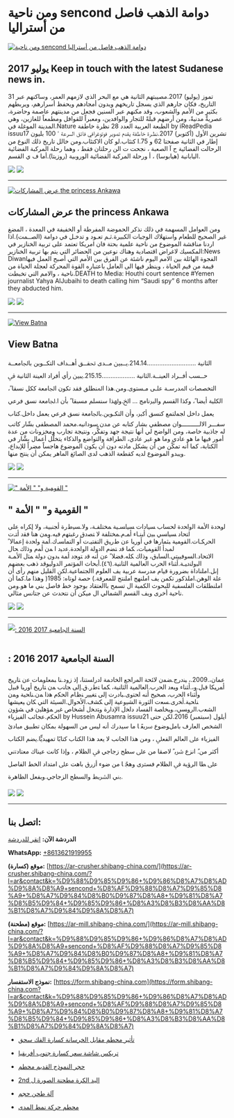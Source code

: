 # ومن ناحية sencond دوامة الذهب فاصل من أستراليا

<a href="https://swt.shibang-china.com/?l=ar&img&k=%D9%88%D9%85%D9%86+%D9%86%D8%A7%D8%AD%D9%8A%D8%A9+sencond+%D8%AF%D9%88%D8%A7%D9%85%D8%A9+%D8%A7%D9%84%D8%B0%D9%87%D8%A8+%D9%81%D8%A7%D8%B5%D9%84+%D9%85%D9%86+%D8%A3%D8%B3%D8%AA%D8%B1%D8%A7%D9%84%D9%8A%D8%A7" target="_blank">![ومن ناحية sencond دوامة الذهب فاصل من أستراليا](http://static.shibang-china.com/all-800x300/1400.jpg)</a>

## يوليو 2017 Keep in touch with the latest Sudanese news in.
31 تموز (يوليو) 2017.مصيبتهم الثانية هي مع البحر الذي لازمهم العمر، وساكنهم عبر التاريخ، فكان جارهم الذي يسجل تاريخهم ويدون أمجادهم ويحفظ أسرارهم، ويربطهم بكثيرٍ من الأمم والشعوب، وقد مكنهم عبر السنين فجعل من مدينتهم عاصمة وحاضرة، عصريةً مدنيةً، ومن أرضهم قبلةً للتجار والوافدين، ومعبراً للقوافل ومطمعاً للغازين، وهي المدينة الموغلة في.Nature الطبعة العربية العدد 28 نظرة خاطفة by iReadPedia issuu17 تشرين الأول (أكتوبر) 2017.ﻧﻈـﺮة ﺧﺎﻃﻔﺔ ﻳﻘﺪم ﺗﺼﻮﻳﺮ ﻓﻮﺗﻮﻏﺮاﻓﻲ ﻓﺎﺋﻖ اﻟﺴﺮﻋﺔ ﱢ 100 ﺑﻠﻴﻮن إﻃﺎر ﻓﻲ اﻟﺜﺎﻧﻴﺔ صفحتا 62 و 75.ا كتئاب.ﻟﻮ ﻛﺎن اﻻﻛﺘﺌﺎب.ومن خالل تاريخ ذلك النوع من الرحالت الفضائية ح آ الصعبة ، نجحت ت الن رحلتان فقط ، وهما رحلة المركبة الفضائية اليابانية (هيابوسا) ، أ ورحلة المركبة الفضائية الوروبية (روزيتا).أما ف ي القسم.


<a href="https://whatsapp.shibangsoft.com/WhatsApp.php" target="_blank" title="WhatsApp">![](http://static.shibang-china.com/icon/whatsapp.png)</a> <a href="https://swt.shibang-china.com/?l=ar&icon&k=%D9%88%D9%85%D9%86+%D9%86%D8%A7%D8%AD%D9%8A%D8%A9+sencond+%D8%AF%D9%88%D8%A7%D9%85%D8%A9+%D8%A7%D9%84%D8%B0%D9%87%D8%A8+%D9%81%D8%A7%D8%B5%D9%84+%D9%85%D9%86+%D8%A3%D8%B3%D8%AA%D8%B1%D8%A7%D9%84%D9%8A%D8%A7" target="_blank">![](http://static.shibang-china.com/icon/chat-ar.png)</a>

---

<a href="https://swt.shibang-china.com/?l=ar&img&k=%D9%88%D9%85%D9%86+%D9%86%D8%A7%D8%AD%D9%8A%D8%A9+sencond+%D8%AF%D9%88%D8%A7%D9%85%D8%A9+%D8%A7%D9%84%D8%B0%D9%87%D8%A8+%D9%81%D8%A7%D8%B5%D9%84+%D9%85%D9%86+%D8%A3%D8%B3%D8%AA%D8%B1%D8%A7%D9%84%D9%8A%D8%A7" target="_blank">![عرض المشاركات the princess Ankawa](http://static.shibang-china.com/all-800x300/387.jpg)</a>

## عرض المشاركات the princess Ankawa
ومن العوامل المسهمة في ذلك نذكر الحموضة المفرطة أو الخفيفة في المعدة ، المضغ غير الصحيح للطعام واستهلاك الوجبات الكبيرة.ثـم تعـود و تدخـل في دوامة (الصــمت).اذا اردنا مناقشة الموضوع من ناحية علمية بحتة فان امريكا تعتمد على تربية الخنازير في المكسيك لاغراض اقتصادية وهناك نوعين من الحضائر التي يتم بها تربية الخنازير:News Diwanالفجوة الهائلة بين الامم اليوم ناشئة عن الفرق بين الأمم التي أصبح العمل فيها قيمة من قيم الحياة ، وينظر فيها الى العامل باعتباره القوة المحركة لعجلة الحياة من ناحية ، والامم التي تخبطت.DEATH to Media: Houthi court sentence #Yemen journalist Yahya AlJubaihi to death calling him “Saudi spy” 6 months after they abducted him.


<a href="https://whatsapp.shibangsoft.com/WhatsApp.php" target="_blank" title="WhatsApp">![](http://static.shibang-china.com/icon/whatsapp.png)</a> <a href="https://swt.shibang-china.com/?l=ar&icon&k=%D9%88%D9%85%D9%86+%D9%86%D8%A7%D8%AD%D9%8A%D8%A9+sencond+%D8%AF%D9%88%D8%A7%D9%85%D8%A9+%D8%A7%D9%84%D8%B0%D9%87%D8%A8+%D9%81%D8%A7%D8%B5%D9%84+%D9%85%D9%86+%D8%A3%D8%B3%D8%AA%D8%B1%D8%A7%D9%84%D9%8A%D8%A7" target="_blank">![](http://static.shibang-china.com/icon/chat-ar.png)</a>

---

<a href="https://swt.shibang-china.com/?l=ar&img&k=%D9%88%D9%85%D9%86+%D9%86%D8%A7%D8%AD%D9%8A%D8%A9+sencond+%D8%AF%D9%88%D8%A7%D9%85%D8%A9+%D8%A7%D9%84%D8%B0%D9%87%D8%A8+%D9%81%D8%A7%D8%B5%D9%84+%D9%85%D9%86+%D8%A3%D8%B3%D8%AA%D8%B1%D8%A7%D9%84%D9%8A%D8%A7" target="_blank">![View Batna](http://static.shibang-china.com/all-800x300/1238.jpg)</a>

## View Batna
ﺍﻟﺜﺎﻧﻴﺔ ……………………….214.14.ﻳــﺒﲔ ﻣــﺪﻯ ﲢﻘــﻖ ﺃﻫــﺪﺍﻑ ﺍﻟﺘﻜــﻮﻳﻦ ﺑﺎﳉﺎﻣﻌــﺔ ﺣــﺴﺐ ﺃﻓــﺮﺍﺩ ﺍﻟﻌﻴﻨــﺔ.ﺍﻟﺜﺎﻧﻴﺔ ……………….215.15.ﻳﺒﲔ ﺭﺃﻱ ﺃﻓﺮﺍﺩ ﺍﻟﻌﻴﻨﺔ ﺍﻟﺜﺎﻧﻴﺔ ﰲ ﺍﻟﺘﺨﺼﺼﺎﺕ ﺍﳌﺪﺭﺳـﺔ ﻋﻠـﻰ ﻣـﺴﺘﻮﻯ.ﻭﻣﻦ.ﻫﺬﺍ ﺍﳌﻨﻄﻠﻖ ﻓﻘﺪ ﺗﻜﻮﻥ ﺍﳉﺎﻣﻌﺔ ﻛﻜﻞ ﻧﺴﻘﺎﹰ، ﺍﻟﻜﻠﻴﺔ ﺃﻳﻀﺎﹰ، ﻭﻛﺬﺍ ﺍﻟﻘﺴﻢ ﻭﺍﻟﱪﻧﺎﻣﺞ … ﺍﱁ.ﻭﳍﺬﺍ ﺳﻨﺴﻠﻢ ﻣﺴﺒﻘﺎﹰ ﺑﺄﻥ ﺍ.ﳉﺎﻣﻌﺔ ﻧﺴﻖ ﻓﺮﻋﻲ ﻳﻌﻤﻞ ﺩﺍﺧﻞ ﺍﺠﻤﻟﺘﻤﻊ ﻛﻨﺴﻖ ﺃﻛﱪ، ﻭﺃﻥ ﺍﻟﺘﻜـﻮﻳﻦ.ﺑﺎﳉﺎﻣﻌﺔ ﻧﺴﻖ ﻓﺮﻋﻲ ﻳﻌﻤﻞ ﺩﺍﺧﻞ.كتاب سفـــر الالــــــــــوان مصطفي بشار كتابه عن مدن سودانيه.محمد المصطفى بشّار كاتب له جاذبية خاصة، ومن الواضح لي أنها نتيجة جهد وتفكُّر، ونتيجة تجارب ومخزونات من عدة أمور فيها ما هو عادي وما هو غير عادي، الطرافة والتواضع والذكاء يتخلَّل أعمال بشَّار في الكتابة، كما أنه تمكَّن من أن يشكل مادته دون أن يكون الموضوع هاجساً مضراً للإبداع، ويبدو الموضوع لديه كقطعة الذهب لدى الصائغ الماهر يمكن أن ينتج منها.


<a href="https://whatsapp.shibangsoft.com/WhatsApp.php" target="_blank" title="WhatsApp">![](http://static.shibang-china.com/icon/whatsapp.png)</a> <a href="https://swt.shibang-china.com/?l=ar&icon&k=%D9%88%D9%85%D9%86+%D9%86%D8%A7%D8%AD%D9%8A%D8%A9+sencond+%D8%AF%D9%88%D8%A7%D9%85%D8%A9+%D8%A7%D9%84%D8%B0%D9%87%D8%A8+%D9%81%D8%A7%D8%B5%D9%84+%D9%85%D9%86+%D8%A3%D8%B3%D8%AA%D8%B1%D8%A7%D9%84%D9%8A%D8%A7" target="_blank">![](http://static.shibang-china.com/icon/chat-ar.png)</a>

---

<a href="https://swt.shibang-china.com/?l=ar&img&k=%D9%88%D9%85%D9%86+%D9%86%D8%A7%D8%AD%D9%8A%D8%A9+sencond+%D8%AF%D9%88%D8%A7%D9%85%D8%A9+%D8%A7%D9%84%D8%B0%D9%87%D8%A8+%D9%81%D8%A7%D8%B5%D9%84+%D9%85%D9%86+%D8%A3%D8%B3%D8%AA%D8%B1%D8%A7%D9%84%D9%8A%D8%A7" target="_blank">![&quot; ﺍﻟﻘﻭﻤﻴﺔ ﻭ&quot; &quot; ﺍﻷﻤﺔ &quot;](http://static.shibang-china.com/all-800x300/682.jpg)</a>

## &quot; ﺍﻟﻘﻭﻤﻴﺔ ﻭ&quot; &quot; ﺍﻷﻤﺔ &quot;
ﻟﻭﺤﺩﺓ ﺍﻷﻤﺔ ﺍﻟﻭﺍﺤﺩﺓ ﻟﺤﺴﺎﺏ ﺴﻴﺎﺩﺍﺕ ﺴﻴﺎﺴـﻴﺔ ﻤﺨﺘﻠﻔـﺔ، ﻭﻻ.ﺴﻴﻁﺭﺓ ﺃﺠﻨﺒﻴﺔ، ﻭﻻ ﺇﻜﺭﺍﻩ ﻋﻠﻰ ﺍﺘﺤﺎﺩ ﺴﻴﺎﺴﻲ ﺒﻴﻥ ﺃﺒﻨـﺎﺀ ﺃﻤـﻡ.ﻤﺨﺘﻠﻔﺔ ﻻ ﺘﺼﺩﻕ ﺭﻏﺒﺘﻬﻡ ﻓﻴﻪ.ﻭﻤﻥ ﻫﻨﺎ ﻓﻘﺩ ﺃﺘـﺕ ﺍﻟﺤﺭﻜـﺎﺕ.ﺍﻟﻘﻭﻤﻴﺔ ﺒﺜﻤﺎﺭﻫﺎ ﻓﻲ ﺃﻭﺭﺒﺎ ﻋﻥ ﻁﺭﻴﻕ ﺍﻟﺘﻔﺘﻴـﺕ ﺃﻭ ﺍﻟﺘﻤﺎﺴـﻙ.ﺃﻤﺔ ﻭﺍﺤﺩﺓ ﺇﻋﻤﺎﻻﹰ ﻟﻤﺒﺩﺃ ﺍﻟﻘﻭﻤﻴﺎﺕ، ﻜﻤﺎ ﻗﺩ ﺘﻀﻡ ﺍﻟﺩﻭﻟﺔ ﺍﻟﻭﺍﺤﺩﺓ.ﻋﺩﻴﺩ ﺍ ﻤﻥ ﺃﻤﻡ ﻭﺫﻟﻙ ﺤﺎل ﺍﻻﺘﺤﺎﺩ.ﺍﻟﺴﻭﻓﻴﻴﺘﻲ.ﺍﻟﺴﺎﺒﻕ، ﻭﺫﻟﻙ ﻜﻠﻪ.ﻓﻀﻼﹰ ﻋﻥ ﺃﻨﻪ ﻗﺩ ﺘﻭﺠﺩ ﺃﻤﺔ ﺒﺩﻭﻥ ﺩﻭﻟﺔ ﻤﺜل ﺍﻷﻤـﺔ ﺍﻟﺒﻭﻟﻨﺩﻴـﺔ.ﺃﺜﻨﺎﺀ ﺍﻟﺤﺭﺏ ﺍﻟﻌﺎﻟﻤﻴﺔ ﺍﻟﺜﺎﻨﻴﺔ.(٤٦).أبحاث المؤتمر الدوليوقد ذهب بعضهم إىل.املناداة بضرورة قيام مدرسة عربية يف العلوم االجتماعية.لكن القليل منهم رأى أن علة الوهن.املذكور تكمن يف املنهج املنتج للمعرفة.) حصة لوتاه: 1985( وهذا ما.كما أن املنطلقات الفلسفية للبحوث الكمية ال تسمح باالعتقاد بوجود خط فاصل بني ما هو.ومن ناحية أخرى ويف القسم الشمالي ال ميكن أن نتحدث عن جتانس مثالي.


<a href="https://whatsapp.shibangsoft.com/WhatsApp.php" target="_blank" title="WhatsApp">![](http://static.shibang-china.com/icon/whatsapp.png)</a> <a href="https://swt.shibang-china.com/?l=ar&icon&k=%D9%88%D9%85%D9%86+%D9%86%D8%A7%D8%AD%D9%8A%D8%A9+sencond+%D8%AF%D9%88%D8%A7%D9%85%D8%A9+%D8%A7%D9%84%D8%B0%D9%87%D8%A8+%D9%81%D8%A7%D8%B5%D9%84+%D9%85%D9%86+%D8%A3%D8%B3%D8%AA%D8%B1%D8%A7%D9%84%D9%8A%D8%A7" target="_blank">![](http://static.shibang-china.com/icon/chat-ar.png)</a>

---

<a href="https://swt.shibang-china.com/?l=ar&img&k=%D9%88%D9%85%D9%86+%D9%86%D8%A7%D8%AD%D9%8A%D8%A9+sencond+%D8%AF%D9%88%D8%A7%D9%85%D8%A9+%D8%A7%D9%84%D8%B0%D9%87%D8%A8+%D9%81%D8%A7%D8%B5%D9%84+%D9%85%D9%86+%D8%A3%D8%B3%D8%AA%D8%B1%D8%A7%D9%84%D9%8A%D8%A7" target="_blank">![: ﺍﻟﺴﻨﺔ ﺍﳉﺎﻣﻌﻴﺔ 2017 2016](http://static.shibang-china.com/all-800x300/124.jpg)</a>

## : ﺍﻟﺴﻨﺔ ﺍﳉﺎﻣﻌﻴﺔ 2017 2016
ﻋﻤﺎﻥ،.2009.، ﻴﻨﺩﺭﺝ.ﻀﻤﻥ ﻻﺌﺤﺔ ﺍﻟﻤﺭﺍﺠﻊ ﺍﻟﺨﺎﺩﻤﺔ ﻟﺩﺭﺍﺴﺘﻨﺎ، ﺇﺫ ﺯﻭﺩ.ﻨﺎ ﺒﻤﻌﻠﻭﻤﺎﺕ ﻋﻥ ﺘﺎﺭﻴﺦ ﺃﻤﺭﻴﻜﺎ ﻗﺒل.ﻭ،.ﺃﺜﻨﺎﺀ ﻭﺒﻌﺩ ﺍﻟﺤﺭﺏ.ﺍﻟﻌﺎﻟﻤﻴﺔ ﺍﻟﺜﺎﻨﻴﺔ، ﻜﻤﺎ ﺘﻁﺭ.ﻕ.ﺇﻟﻰ ﺠﺎﻨﺏ ﻤﻥ ﺘﺎﺭﻴﺦ ﺃﻭﺭﺒﺎ ﻗﺒﻴل ﻭﺃﺜﻨﺎﺀ ﺍﻟﺤﺭﺏ، ﺼﺤﻴﺢ ﺃﻨﻪ ﺍﺤﺘﻭﻯ.ﺒﺎﺩﺭﺕ ﺇﻟﻰ ﺘﻐﻴﻴﺭ ﻨﻅﺎﻡ ﺍﻟﺤﻜﻡ ﻫﺫﺍ ﻤﻥ.ﻨﺎﺤﻴﺔ ﻭﻤﻥ ﻨﺎﺤﻴﺔ.ﺃﺨﺭﻯ.ﺴﻌﺕ ﺍﻟﺜﻭﺭﺓ ﺍﻟﺸﻴﻭﻋﻴﺔ ﺇﻟﻰ ﻜﺸﻑ.ﺍﻷﺤﻭﺍل.ﺍﻟﺴﻴﺌﺔ ﺍﻟﺘﻲ ﻜﺎﻥ ﻴﻌﻴﺸﻬﺎ ﺍﻟﺸﻌﺏ.ﺍﻟﺭﻭﺴﻲ،.ﻭﺒﺨﺎﺼﺔ ﺍﻟﻔﺴﺎﺩ ﺩﺍﺨل ﺍﻹﺩﺍﺭﺓ ﻭﺘﺩﺨل ﺃﺸﺨﺎﺹ ﻏﻴﺭ ﻤﺅﻫﻠﻴﻥ ﻓﻲ ﺸﺅﻭﻥ ﺍﻟﺤﻜﻡ.عجائب الفيزياء by Hussein Abusamra issuu21 أيلول (سبتمبر) 2016.ﻟﻜﻦ ﺣﺘﻰ اﻟﺸﺨﺺ اﻟﻌﺎرف ﺑﺎملﻮﺿﻮع ﴎﻳﻌً ﺎ ﻣﺎ ﺳﻴﺪرك أﻧﻪ ﻟﻴﺲ ﻣﻦ اﻟﺴﻬﻮﻟﺔ ﺑﻤﻜﺎن ﺗﻄﺒﻴﻖ ﻣﺒﺎدئ اﻟﻔﻴﺰﻳﺎء ﻋﲆ اﻟﻌﺎﻟﻢ اﻟﻔﻌﲇ ، وﻣﻦ ﻫﺬا اﻟﺠﺎﻧﺐ ﻻ ﻳﻌﺪ ﻫﺬا اﻟﻜﺘﺎب ﻛﺘﺎﺑًﺎ ﺗﻤﻬﻴﺪﻳٍّﺎ.ﻳﻀﻢ اﻟﻜﺘﺎب أﻛﺜﺮ ﻣﻦ.ً اﻧﺰع ﴍﻳ ً ﻻﺻﻘﺎ ﻣﻦ ﻋﲆ ﺳﻄﺢ زﺟﺎﺟﻲ ﰲ اﻟﻈﻼم ، وإذا ﻛﺎﻧﺖ ﻋﻴﻨﺎك ﻣﻌﺘﺎدﺗني ﻋﲆ ﻄﺎ اﻟﺮؤﻳﺔ ﰲ اﻟﻈﻼم ﻓﺴﱰى وﻫﺠً ﺎ ﻣﻦ ﺿﻮء أزرق ﺑﺎﻫﺖ ﻋﲆ اﻣﺘﺪاد اﻟﺨﻂ اﻟﻔﺎﺻﻞ ﺑني اﻟﴩﻳﻂ واﻟﺴﻄﺢ اﻟﺰﺟﺎﺟﻲ.وﺑﻔﻌﻞ اﻟﻈﺎﻫﺮة.


<a href="https://whatsapp.shibangsoft.com/WhatsApp.php" target="_blank" title="WhatsApp">![](http://static.shibang-china.com/icon/whatsapp.png)</a> <a href="https://swt.shibang-china.com/?l=ar&icon&k=%D9%88%D9%85%D9%86+%D9%86%D8%A7%D8%AD%D9%8A%D8%A9+sencond+%D8%AF%D9%88%D8%A7%D9%85%D8%A9+%D8%A7%D9%84%D8%B0%D9%87%D8%A8+%D9%81%D8%A7%D8%B5%D9%84+%D9%85%D9%86+%D8%A3%D8%B3%D8%AA%D8%B1%D8%A7%D9%84%D9%8A%D8%A7" target="_blank">![](http://static.shibang-china.com/icon/chat-ar.png)</a>

---
## اتصل بنا:

**الدردشة الآن:** [انقر للدردشة](https://swt.shibang-china.com?l=ar&contact&k=%D9%88%D9%85%D9%86+%D9%86%D8%A7%D8%AD%D9%8A%D8%A9+sencond+%D8%AF%D9%88%D8%A7%D9%85%D8%A9+%D8%A7%D9%84%D8%B0%D9%87%D8%A8+%D9%81%D8%A7%D8%B5%D9%84+%D9%85%D9%86+%D8%A3%D8%B3%D8%AA%D8%B1%D8%A7%D9%84%D9%8A%D8%A7)

**WhatsApp:**  [+8613621919955](https://whatsapp.shibangsoft.com/WhatsApp.php)

**موقع (كسارة):** [https://ar-crusher.shibang-china.com/](https://ar-crusher.shibang-china.com/?l=ar&contact&k=%D9%88%D9%85%D9%86+%D9%86%D8%A7%D8%AD%D9%8A%D8%A9+sencond+%D8%AF%D9%88%D8%A7%D9%85%D8%A9+%D8%A7%D9%84%D8%B0%D9%87%D8%A8+%D9%81%D8%A7%D8%B5%D9%84+%D9%85%D9%86+%D8%A3%D8%B3%D8%AA%D8%B1%D8%A7%D9%84%D9%8A%D8%A7)

**موقع (مطحنة):** [https://ar-mill.shibang-china.com/](https://ar-mill.shibang-china.com/?l=ar&contact&k=%D9%88%D9%85%D9%86+%D9%86%D8%A7%D8%AD%D9%8A%D8%A9+sencond+%D8%AF%D9%88%D8%A7%D9%85%D8%A9+%D8%A7%D9%84%D8%B0%D9%87%D8%A8+%D9%81%D8%A7%D8%B5%D9%84+%D9%85%D9%86+%D8%A3%D8%B3%D8%AA%D8%B1%D8%A7%D9%84%D9%8A%D8%A7)

**نموذج الاستفسار:** [https://form.shibang-china.com](https://form.shibang-china.com?l=ar&contact&k=%D9%88%D9%85%D9%86+%D9%86%D8%A7%D8%AD%D9%8A%D8%A9+sencond+%D8%AF%D9%88%D8%A7%D9%85%D8%A9+%D8%A7%D9%84%D8%B0%D9%87%D8%A8+%D9%81%D8%A7%D8%B5%D9%84+%D9%85%D9%86+%D8%A3%D8%B3%D8%AA%D8%B1%D8%A7%D9%84%D9%8A%D8%A7)

* [تأثير محطم مقابل الخرسانة كسارة الفك سحق](../27/%D8%AA%D8%A3%D8%AB%D9%8A%D8%B1%20%D9%85%D8%AD%D8%B7%D9%85%20%D9%85%D9%82%D8%A7%D8%A8%D9%84%20%D8%A7%D9%84%D8%AE%D8%B1%D8%B3%D8%A7%D9%86%D8%A9%20%D9%83%D8%B3%D8%A7%D8%B1%D8%A9%20%D8%A7%D9%84%D9%81%D9%83%20%D8%B3%D8%AD%D9%82.md)

* [تريكس شاشة سعر كسارة جنوب أفريقيا](../30/%D8%AA%D8%B1%D9%8A%D9%83%D8%B3%20%D8%B4%D8%A7%D8%B4%D8%A9%20%D8%B3%D8%B9%D8%B1%20%D9%83%D8%B3%D8%A7%D8%B1%D8%A9%20%D8%AC%D9%86%D9%88%D8%A8%20%D8%A3%D9%81%D8%B1%D9%8A%D9%82%D9%8A%D8%A7.md)

* [حجر النموذج القديم محطم](../30/%D8%AD%D8%AC%D8%B1%20%D8%A7%D9%84%D9%86%D9%85%D9%88%D8%B0%D8%AC%20%D8%A7%D9%84%D9%82%D8%AF%D9%8A%D9%85%20%D9%85%D8%AD%D8%B7%D9%85.md)

* [2nd اليد الكرة مطحنة الصورة ل](../26/2nd%20%D8%A7%D9%84%D9%8A%D8%AF%20%D8%A7%D9%84%D9%83%D8%B1%D8%A9%20%D9%85%D8%B7%D8%AD%D9%86%D8%A9%20%D8%A7%D9%84%D8%B5%D9%88%D8%B1%D8%A9%20%D9%84.md)

* [آلة طحن حجم](../29/%D8%A2%D9%84%D8%A9%20%D8%B7%D8%AD%D9%86%20%D8%AD%D8%AC%D9%85.md)

* [محطم حركة نمط المدى](../26/%D9%85%D8%AD%D8%B7%D9%85%20%D8%AD%D8%B1%D9%83%D8%A9%20%D9%86%D9%85%D8%B7%20%D8%A7%D9%84%D9%85%D8%AF%D9%89.md)